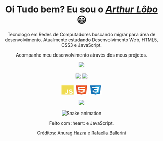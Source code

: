 <div>
  <h1 align="center">Oi Tudo bem? Eu sou o <a href="https://br.linkedin.com/in/arthur-l%C3%B4bo-419458144"><i>Arthur Lôbo</i></a> 😃️</h1>
  <p align="center">Tecnologo em Redes de Computadores buscando migrar para área de desenvolvimento.
    Atualmente estudando Desenvolvimento Web, HTML5, CSS3 e JavaScript.</p>
  <p align="center">Acompanhe meu desenvolvimento através dos meus projetos.</p>
</div>
<div align="center">
  <img src="https://freight.cargo.site/t/original/i/9900123a0c7c6c9483552f2d11862799812d428a1a93d6f2d278cface7f5bc80/dbg4hlw-0e3b8e83-54fa-4465-9169-3fe49f7e22a9.gif">
</div><br>
<div align="center">
  <a href="https://github.com/Arthur6253">
    <img height="150em" src="https://github-readme-stats.vercel.app/api?username=Arthur6253&count_private=true&include_all_commits=true&show_icons=true&theme=dracula&hide_border=false&show_owner=true"/>
    <img height="150em" src="https://github-readme-stats.vercel.app/api/top-langs/?username=Arthur6253&theme=dracula&hide_border=false&&layout=compact"/>
  </a>
</div>

<div align="center" valign="top"><br>
  <img align="center" alt="Js" height="30" width="40" src="https://raw.githubusercontent.com/devicons/devicon/master/icons/javascript/javascript-plain.svg">
  <img align="center" alt="HTML" height="30" width="40" src="https://raw.githubusercontent.com/devicons/devicon/master/icons/html5/html5-original.svg">
  <img align="center" alt="CSS" height="30" width="40" src="https://raw.githubusercontent.com/devicons/devicon/master/icons/css3/css3-original.svg">
<!--   <img align="center" alt="github" height="30" width="40" src="https://raw.githubusercontent.com/devicons/devicon/master/icons/github/github-original.svg"> -->
</div><br>

<div align="center">
  <a href="https://www.linkedin.com/in/arthur-l%C3%B4bo-419458144" target="_blank"><img src="https://img.shields.io/badge/-LinkedIn-%230077B5?style=for-the-badge&logo=linkedin&logoColor=white" target="_blank"></a> 
</div>

<div align="center">
  
  ![Snake animation](https://github.com/danielbped/danielbped/blob/output/github-contribution-grid-snake.svg)
  
</div>

<div align="center">
  <p>Feito com :heart: e JavaScript.</p>
  <p>Créditos: <a href="https://github.com/anuraghazra/github-readme-stats">Anurag Hazra</a> e <a href="https://github.com/rafaballerini">Rafaella Ballerini</a></p>
</div>
